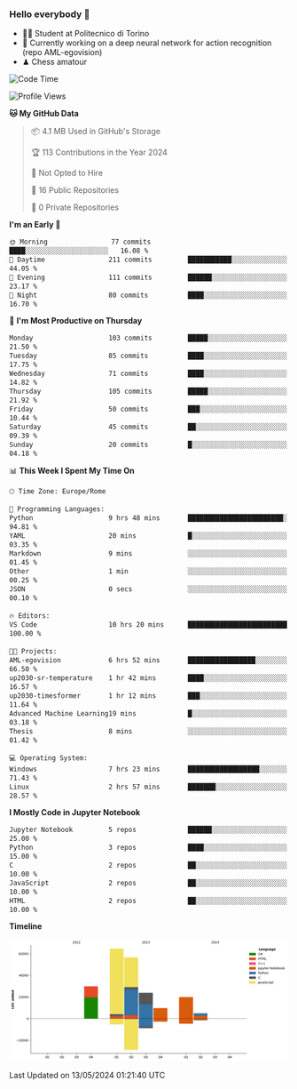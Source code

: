 ### Hello everybody 👋
- 🧑‍🎓 Student at Politecnico di Torino
- 🤖 Currently working on a deep neural network for action recognition (repo AML-egovision)
- ♟ Chess amatour

<!--
[![Figimodi's GitHub stats](https://github-readme-stats.vercel.app/api?username=figimodi&rank_icon=github&show_icons=true&include_all_commits=true)](https://github.com/figimodi/github-readme-stats)

![Top Langs](https://github-readme-stats.vercel.app/api/top-langs/?username=figimodi&layout=compact&)

[![Figimodi's WakaTime stats](https://github-readme-stats.vercel.app/api/wakatime?username=figimodi)](https://github.com/figimodi/github-readme-stats)
-->

<!--START_SECTION:waka-->
![Code Time](http://img.shields.io/badge/Code%20Time-74%20hrs%2039%20mins-blue)

![Profile Views](http://img.shields.io/badge/Profile%20Views-5-blue)

**🐱 My GitHub Data** 

> 📦 4.1 MB Used in GitHub's Storage 
 > 
> 🏆 113 Contributions in the Year 2024
 > 
> 🚫 Not Opted to Hire
 > 
> 📜 16 Public Repositories 
 > 
> 🔑 0 Private Repositories 
 > 
**I'm an Early 🐤** 

```text
🌞 Morning                77 commits          ████░░░░░░░░░░░░░░░░░░░░░   16.08 % 
🌆 Daytime                211 commits         ███████████░░░░░░░░░░░░░░   44.05 % 
🌃 Evening                111 commits         ██████░░░░░░░░░░░░░░░░░░░   23.17 % 
🌙 Night                  80 commits          ████░░░░░░░░░░░░░░░░░░░░░   16.70 % 
```
📅 **I'm Most Productive on Thursday** 

```text
Monday                   103 commits         █████░░░░░░░░░░░░░░░░░░░░   21.50 % 
Tuesday                  85 commits          ████░░░░░░░░░░░░░░░░░░░░░   17.75 % 
Wednesday                71 commits          ████░░░░░░░░░░░░░░░░░░░░░   14.82 % 
Thursday                 105 commits         █████░░░░░░░░░░░░░░░░░░░░   21.92 % 
Friday                   50 commits          ███░░░░░░░░░░░░░░░░░░░░░░   10.44 % 
Saturday                 45 commits          ██░░░░░░░░░░░░░░░░░░░░░░░   09.39 % 
Sunday                   20 commits          █░░░░░░░░░░░░░░░░░░░░░░░░   04.18 % 
```


📊 **This Week I Spent My Time On** 

```text
🕑︎ Time Zone: Europe/Rome

💬 Programming Languages: 
Python                   9 hrs 48 mins       ████████████████████████░   94.81 % 
YAML                     20 mins             █░░░░░░░░░░░░░░░░░░░░░░░░   03.35 % 
Markdown                 9 mins              ░░░░░░░░░░░░░░░░░░░░░░░░░   01.45 % 
Other                    1 min               ░░░░░░░░░░░░░░░░░░░░░░░░░   00.25 % 
JSON                     0 secs              ░░░░░░░░░░░░░░░░░░░░░░░░░   00.10 % 

🔥 Editors: 
VS Code                  10 hrs 20 mins      █████████████████████████   100.00 % 

🐱‍💻 Projects: 
AML-egovision            6 hrs 52 mins       █████████████████░░░░░░░░   66.50 % 
up2030-sr-temperature    1 hr 42 mins        ████░░░░░░░░░░░░░░░░░░░░░   16.57 % 
up2030-timesformer       1 hr 12 mins        ███░░░░░░░░░░░░░░░░░░░░░░   11.64 % 
Advanced Machine Learning19 mins             █░░░░░░░░░░░░░░░░░░░░░░░░   03.18 % 
Thesis                   8 mins              ░░░░░░░░░░░░░░░░░░░░░░░░░   01.42 % 

💻 Operating System: 
Windows                  7 hrs 23 mins       ██████████████████░░░░░░░   71.43 % 
Linux                    2 hrs 57 mins       ███████░░░░░░░░░░░░░░░░░░   28.57 % 
```

**I Mostly Code in Jupyter Notebook** 

```text
Jupyter Notebook         5 repos             ██████░░░░░░░░░░░░░░░░░░░   25.00 % 
Python                   3 repos             ████░░░░░░░░░░░░░░░░░░░░░   15.00 % 
C                        2 repos             ██░░░░░░░░░░░░░░░░░░░░░░░   10.00 % 
JavaScript               2 repos             ██░░░░░░░░░░░░░░░░░░░░░░░   10.00 % 
HTML                     2 repos             ██░░░░░░░░░░░░░░░░░░░░░░░   10.00 % 
```



**Timeline**

![Lines of Code chart](https://raw.githubusercontent.com/figimodi/figimodi/main/assets/bar_graph.png)


 Last Updated on 13/05/2024 01:21:40 UTC
<!--END_SECTION:waka-->

<!--
**figimodi/figimodi** is a ✨ _special_ ✨ repository because its `README.md` (this file) appears on your GitHub profile.

Here are some ideas to get you started:

- 🔭 I’m currently working on ...
- 🌱 I’m currently learning ...
- 👯 I’m looking to collaborate on ...
- 🤔 I’m looking for help with ...
- 💬 Ask me about ...
- 📫 How to reach me: ...
- 😄 Pronouns: ...
- ⚡ Fun fact: ...
-->
